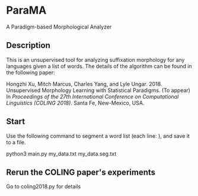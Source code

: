 # ParaMA
A Paradigm-based Morphological Analyzer

## Description
This is an unsupervised tool for analyzing suffixation morphology for any languages given a list of words. The details of the algorithm can be found in the following paper:

Hongzhi Xu, Mitch Marcus, Charles Yang, and Lyle Ungar. 2018. Unsupervised Morphology Learning with Statistical Paradigms. (To appear) In *Proceedings of the 27th International Conference on Computational Linguistics (COLING 2018)*. Santa Fe, New-Mexico, USA.

## Start
Use the following command to segment a word list (each line: <word> <freq>), and save it to a file.

  python3 main.py my_data.txt my_data.seg.txt

## Rerun the COLING paper's experiments
Go to coling2018.py for details

